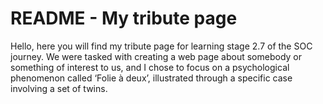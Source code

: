 # README - My tribute page 

Hello, here you will find my tribute page for learning stage 2.7 of the SOC journey. We were tasked with creating a web page about somebody or something of interest to us, and I chose to focus on a psychological phenomenon called ‘Folie à deux’, illustrated through a specific case involving a set of twins. 



